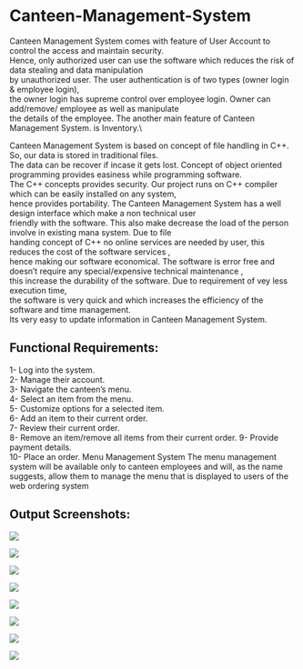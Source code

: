 # Canteen-Management-System
Canteen Management System comes with feature of User Account to control the access and maintain security.\
Hence, only authorized user can use the software which reduces the risk of data stealing and data manipulation\
by unauthorized user. The user authentication is of two types (owner login & employee login), \
the owner login has supreme control over employee login. Owner can add/remove/ employee as well as manipulate\
the details of the employee. The another main feature of Canteen Management System. is Inventory.\

Canteen Management System is based on concept of file handling in C++. So, our data is stored in traditional files.\
The data can be recover if incase it gets lost. Concept of object oriented programming provides easiness while programming software.\
The C++ concepts provides security. Our project runs on C++ compiler which can be easily installed on any system,\
hence provides portability. The Canteen Management System has a well design interface which make a non technical user\
friendly with the software. This also make decrease the load of the person involve in existing mana system. Due to file\
handing concept of C++ no online services are needed by user, this reduces the cost of the software services ,\
hence making our software economical. The software is error free and doesn’t require any special/expensive technical maintenance ,\
this increase the durability of the software. Due to requirement of vey less execution time,\
the software is very quick and which increases the efficiency of the software and time management.\
Its very easy to update information in Canteen Management System.

## Functional Requirements:
1- Log into the system.\
2- Manage their account.\
3- Navigate the canteen’s menu.\
4- Select an item from the menu.\
5- Customize options for a selected item.\
6- Add an item to their current order.\
7- Review their current order.\
8- Remove an item/remove all items from their current order. 9- Provide payment details.\
10- Place an order.
Menu Management System The menu management system will be available only to canteen employees and will, as the name suggests, allow them to manage the menu that is displayed to users of the web ordering system

## Output Screenshots:
![](image00.jpg)

![](image01.jpg)

![](image02.jpg)

![](image03.jpg)

![](image04.jpg)

![](image05.jpg)

![](image06.jpg)

![](image07.jpg)
